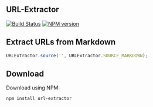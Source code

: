 ## URL-Extractor

[![Build Status](https://travis-ci.org/gajus/url-extractor.png?branch=master&decache1)](https://travis-ci.org/gajus/url-extractor)
[![NPM version](https://badge.fury.io/js/url-extractor.svg)](http://badge.fury.io/js/url-extractor)

## Extract URLs from Markdown

```js
URLExtractor.source('', URLExtractor.SOURCE_MARKDOWN);
```

## Download

Download using NPM:

```sh
npm install url-extractor
```